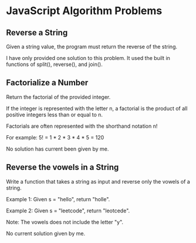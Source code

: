 # JavaScript Algorithm Problems

## Reverse a String 
Given a string value, the program must return the reverse of the string. 

I have only provided one solution to this problem. It used the built in functions of split(), reverse(), and join(). 

## Factorialize a Number
Return the factorial of the provided integer.

If the integer is represented with the letter n, a factorial is the product of all positive integers less than or equal to n.

Factorials are often represented with the shorthand notation n!

For example: 5! = 1 * 2 * 3 * 4 * 5 = 120

No solution has current been given by me. 

## Reverse the vowels in a String

Write a function that takes a string as input and reverse only the vowels of a string.

Example 1:
Given s = "hello", return "holle".

Example 2:
Given s = "leetcode", return "leotcede".

Note:
The vowels does not include the letter "y".

No current solution given by me. 

